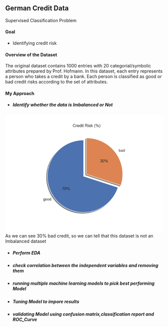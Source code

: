 ## German Credit Data
Supervised Classification Problem

#### Goal 
* Identifying credit risk

#### Overview of the Dataset
The original dataset contains 1000 entries with 20 categorial/symbolic attributes prepared by Prof. Hofmann. 
In this dataset, each entry represents a person who takes a credit by a bank. 
Each person is classified as good or bad credit risks according to the set of attributes. 

#### My Approach
* ##### Identify whether the data is Imbalanced or Not
![](Images/credit_risk.PNG)
As we can see 30% bad credit, 
so we can tell that this dataset is not an Imbalanced dataset
* ##### Perform EDA 
* ##### check correlation between the independent variables and removing them
* ##### running multiple machine learning models to pick best performing Model
* ##### Tuning Model to impore results
* ##### validating Model using confusion matrix,classification report and ROC_Curve



